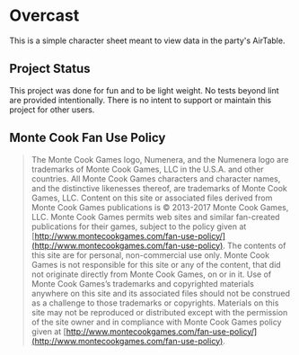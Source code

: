 # Overcast

This is a simple character sheet meant to view data in the party's AirTable.

## Project Status

This project was done for fun and to be light weight. No tests beyond lint are provided intentionally. There is no intent to support or maintain this project for other users.

## Monte Cook Fan Use Policy

> The Monte Cook Games logo, Numenera, and the Numenera logo are trademarks of Monte Cook Games, LLC in the U.S.A. and other countries. All Monte Cook Games characters and character names, and the distinctive likenesses thereof, are trademarks of Monte Cook Games, LLC. Content on this site or associated files derived from Monte Cook Games publications is © 2013-2017 Monte Cook Games, LLC. Monte Cook Games permits web sites and similar fan-created publications for their games, subject to the policy given at [http://www.montecookgames.com/fan-use-policy/](http://www.montecookgames.com/fan-use-policy). The contents of this site are for personal, non-commercial use only. Monte Cook Games is not responsible for this site or any of the content, that did not originate directly from Monte Cook Games, on or in it. Use of Monte Cook Games’s trademarks and copyrighted materials anywhere on this site and its associated files should not be construed as a challenge to those trademarks or copyrights. Materials on this site may not be reproduced or distributed except with the permission of the site owner and in compliance with Monte Cook Games policy given at [http://www.montecookgames.com/fan-use-policy/](http://www.montecookgames.com/fan-use-policy).
